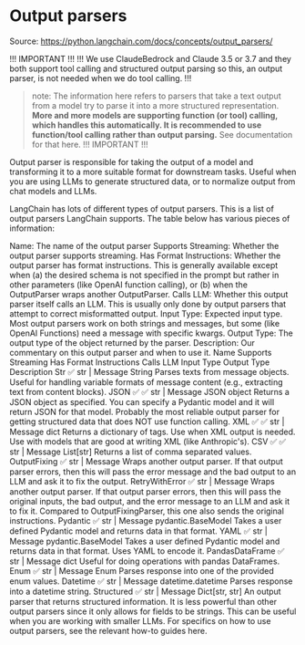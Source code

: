 # Output parsers
Source: https://python.langchain.com/docs/concepts/output_parsers/

!!! IMPORTANT !!! 
!!!
We use ClaudeBedrock and Claude 3.5 or 3.7 and they both support tool calling and structured output parsing so this, an output parser, is not needed when we do tool calling.
!!!

> note: The information here refers to parsers that take a text output from a model try to parse it into a more structured representation. **More and more models are supporting function (or tool) calling, which handles this automatically. It is recommended to use function/tool calling rather than output parsing.** See documentation for that here.
!!! IMPORTANT !!! 

Output parser is responsible for taking the output of a model and transforming it to a more suitable format for downstream tasks. Useful when you are using LLMs to generate structured data, or to normalize output from chat models and LLMs.

LangChain has lots of different types of output parsers. This is a list of output parsers LangChain supports. The table below has various pieces of information:

Name: The name of the output parser
Supports Streaming: Whether the output parser supports streaming.
Has Format Instructions: Whether the output parser has format instructions. This is generally available except when (a) the desired schema is not specified in the prompt but rather in other parameters (like OpenAI function calling), or (b) when the OutputParser wraps another OutputParser.
Calls LLM: Whether this output parser itself calls an LLM. This is usually only done by output parsers that attempt to correct misformatted output.
Input Type: Expected input type. Most output parsers work on both strings and messages, but some (like OpenAI Functions) need a message with specific kwargs.
Output Type: The output type of the object returned by the parser.
Description: Our commentary on this output parser and when to use it.
Name	Supports Streaming	Has Format Instructions	Calls LLM	Input Type	Output Type	Description
Str	✅			str | Message	String	Parses texts from message objects. Useful for handling variable formats of message content (e.g., extracting text from content blocks).
JSON	✅	✅		str | Message	JSON object	Returns a JSON object as specified. You can specify a Pydantic model and it will return JSON for that model. Probably the most reliable output parser for getting structured data that does NOT use function calling.
XML	✅	✅		str | Message	dict	Returns a dictionary of tags. Use when XML output is needed. Use with models that are good at writing XML (like Anthropic's).
CSV	✅	✅		str | Message	List[str]	Returns a list of comma separated values.
OutputFixing			✅	str | Message		Wraps another output parser. If that output parser errors, then this will pass the error message and the bad output to an LLM and ask it to fix the output.
RetryWithError			✅	str | Message		Wraps another output parser. If that output parser errors, then this will pass the original inputs, the bad output, and the error message to an LLM and ask it to fix it. Compared to OutputFixingParser, this one also sends the original instructions.
Pydantic		✅		str | Message	pydantic.BaseModel	Takes a user defined Pydantic model and returns data in that format.
YAML		✅		str | Message	pydantic.BaseModel	Takes a user defined Pydantic model and returns data in that format. Uses YAML to encode it.
PandasDataFrame		✅		str | Message	dict	Useful for doing operations with pandas DataFrames.
Enum		✅		str | Message	Enum	Parses response into one of the provided enum values.
Datetime		✅		str | Message	datetime.datetime	Parses response into a datetime string.
Structured		✅		str | Message	Dict[str, str]	An output parser that returns structured information. It is less powerful than other output parsers since it only allows for fields to be strings. This can be useful when you are working with smaller LLMs.
For specifics on how to use output parsers, see the relevant how-to guides here.